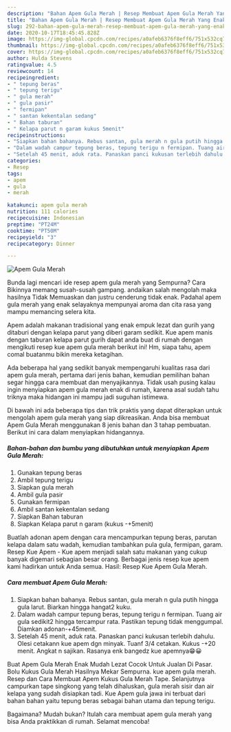 ```yaml
---
description: "Bahan Apem Gula Merah | Resep Membuat Apem Gula Merah Yang Enak Banget"
title: "Bahan Apem Gula Merah | Resep Membuat Apem Gula Merah Yang Enak Banget"
slug: 292-bahan-apem-gula-merah-resep-membuat-apem-gula-merah-yang-enak-banget
date: 2020-10-17T18:45:45.828Z
image: https://img-global.cpcdn.com/recipes/a0afeb6376f8eff6/751x532cq70/apem-gula-merah-foto-resep-utama.jpg
thumbnail: https://img-global.cpcdn.com/recipes/a0afeb6376f8eff6/751x532cq70/apem-gula-merah-foto-resep-utama.jpg
cover: https://img-global.cpcdn.com/recipes/a0afeb6376f8eff6/751x532cq70/apem-gula-merah-foto-resep-utama.jpg
author: Hulda Stevens
ratingvalue: 4.5
reviewcount: 14
recipeingredient:
- " tepung beras"
- " tepung terigu"
- " gula merah"
- " gula pasir"
- " fermipan"
- " santan kekentalan sedang"
- " Bahan taburan"
- " Kelapa parut n garam kukus 5menit"
recipeinstructions:
- "Siapkan bahan bahanya. Rebus santan, gula merah n gula putih hingga gula larut. Biarkan hingga hangat2 kuku."
- "Dalam wadah campur tepung beras, tepung terigu n fermipan. Tuang air gula sedikit2 hingga tercampur rata. Pastikan tepung tidak menggumpal. Diamkan adonan-+45menit."
- "Setelah 45 menit, aduk rata. Panaskan panci kukusan terlebih dahulu. Olesi cetakann kue apem dgn minyak. Tuanf 3/4 cetakan. Kukus -+20 menit. Angkat n sajikan. Rasanya enk bangedz kue apemnya😁😀"
categories:
- Resep
tags:
- apem
- gula
- merah

katakunci: apem gula merah 
nutrition: 111 calories
recipecuisine: Indonesian
preptime: "PT24M"
cooktime: "PT50M"
recipeyield: "3"
recipecategory: Dinner

---
```



![Apem Gula Merah](https://img-global.cpcdn.com/recipes/a0afeb6376f8eff6/751x532cq70/apem-gula-merah-foto-resep-utama.jpg)

Bunda lagi mencari ide resep apem gula merah yang Sempurna? Cara Bikinnya memang susah-susah gampang. andaikan salah mengolah maka hasilnya Tidak Memuaskan dan justru cenderung tidak enak. Padahal apem gula merah yang enak selayaknya mempunyai aroma dan cita rasa yang mampu memancing selera kita.

Apem adalah makanan tradisional yang enak empuk lezat dan gurih yang ditaburi dengan kelapa parut yang diberi garam sedikit. Kue apem manis dengan taburan kelapa parut gurih dapat anda buat di rumah dengan mengikuti resep kue apem gula merah berikut ini! Hm, siapa tahu, apem comal buatanmu bikin mereka ketagihan.

Ada beberapa hal yang sedikit banyak mempengaruhi kualitas rasa dari apem gula merah, pertama dari jenis bahan, kemudian pemilihan bahan segar hingga cara membuat dan menyajikannya. Tidak usah pusing kalau ingin menyiapkan apem gula merah enak di rumah, karena asal sudah tahu triknya maka hidangan ini mampu jadi suguhan istimewa.


Di bawah ini ada beberapa tips dan trik praktis yang dapat diterapkan untuk mengolah apem gula merah yang siap dikreasikan. Anda bisa membuat Apem Gula Merah menggunakan 8 jenis bahan dan 3 tahap pembuatan. Berikut ini cara dalam menyiapkan hidangannya.

<!--inarticleads1-->

##### Bahan-bahan dan bumbu yang dibutuhkan untuk menyiapkan Apem Gula Merah:

1. Gunakan  tepung beras
1. Ambil  tepung terigu
1. Siapkan  gula merah
1. Ambil  gula pasir
1. Gunakan  fermipan
1. Ambil  santan kekentalan sedang
1. Siapkan  Bahan taburan
1. Siapkan  Kelapa parut n garam (kukus -+5menit)


Buatlah adonan apem dengan cara mencampurkan tepung beras, parutan kelapa dalam satu wadah, kemudian tambahkan pula gula, fermipan, garam. Resep Kue Apem - Kue apem menjadi salah satu makanan yang cukup banyak digemari sebagian besar orang. Berbagai jenis resep kue apem kami hadirkan untuk Anda semua. Hasil: Resep Kue Apem Gula Merah. 

<!--inarticleads2-->

##### Cara membuat Apem Gula Merah:

1. Siapkan bahan bahanya. Rebus santan, gula merah n gula putih hingga gula larut. Biarkan hingga hangat2 kuku.
1. Dalam wadah campur tepung beras, tepung terigu n fermipan. Tuang air gula sedikit2 hingga tercampur rata. Pastikan tepung tidak menggumpal. Diamkan adonan-+45menit.
1. Setelah 45 menit, aduk rata. Panaskan panci kukusan terlebih dahulu. Olesi cetakann kue apem dgn minyak. Tuanf 3/4 cetakan. Kukus -+20 menit. Angkat n sajikan. Rasanya enk bangedz kue apemnya😁😀


Buat Apem Gula Merah Enak Mudah Lezat Cocok Untuk Jualan Di Pasar. Bolu Kukus Gula Merah Hasilnya Mekar Sempurna. kue apem gula merah. Resep dan Cara Membuat Apem Kukus Gula Merah Tape. Selanjutnya campurkan tape singkong yang telah dihaluskan, gula merah sisir dan air kelapa yang sudah disiapkan tadi. Kue Apem gula jawa ini terbuat dari bahan bahan yaitu tepung beras sebagai bahan utama dan tepung terigu. 

Bagaimana? Mudah bukan? Itulah cara membuat apem gula merah yang bisa Anda praktikkan di rumah. Selamat mencoba!
